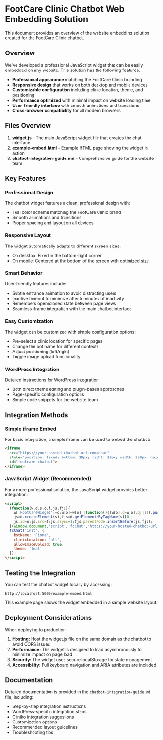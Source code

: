 # FootCare Clinic Chatbot Web Embedding Solution

This document provides an overview of the website embedding solution created for the FootCare Clinic chatbot.

## Overview

We've developed a professional JavaScript widget that can be easily embedded on any website. This solution has the following features:

- **Professional appearance** matching the FootCare Clinic branding
- **Responsive design** that works on both desktop and mobile devices
- **Customizable configuration** including clinic location, theme, and positioning
- **Performance optimized** with minimal impact on website loading time
- **User-friendly interface** with smooth animations and transitions
- **Cross-browser compatibility** for all modern browsers

## Files Overview

1. **widget.js** - The main JavaScript widget file that creates the chat interface
2. **example-embed.html** - Example HTML page showing the widget in action
3. **chatbot-integration-guide.md** - Comprehensive guide for the website team

## Key Features

### Professional Design
The chatbot widget features a clean, professional design with:
- Teal color scheme matching the FootCare Clinic brand
- Smooth animations and transitions
- Proper spacing and layout on all devices

### Responsive Layout
The widget automatically adapts to different screen sizes:
- On desktop: Fixed in the bottom-right corner
- On mobile: Centered at the bottom of the screen with optimized size

### Smart Behavior
User-friendly features include:
- Subtle entrance animation to avoid distracting users
- Inactive timeout to minimize after 5 minutes of inactivity
- Remembers open/closed state between page views
- Seamless iframe integration with the main chatbot interface

### Easy Customization
The widget can be customized with simple configuration options:
- Pre-select a clinic location for specific pages
- Change the bot name for different contexts
- Adjust positioning (left/right)
- Toggle image upload functionality

### WordPress Integration
Detailed instructions for WordPress integration:
- Both direct theme editing and plugin-based approaches
- Page-specific configuration options
- Simple code snippets for the website team

## Integration Methods

### Simple iframe Embed
For basic integration, a simple iframe can be used to embed the chatbot:

```html
<iframe 
  src="https://your-hosted-chatbot-url.com/chat" 
  style="position: fixed; bottom: 20px; right: 20px; width: 350px; height: 500px; border: none; z-index: 9999; border-radius: 10px; box-shadow: 0 5px 40px rgba(0,0,0,0.16);" 
  id="footcare-chatbot">
</iframe>
```

### JavaScript Widget (Recommended)
For a more professional solution, the JavaScript widget provides better integration:

```html
<script>
  (function(w,d,s,o,f,js,fjs){
    w['FootCareWidget']=o;w[o]=w[o]||function(){(w[o].q=w[o].q||[]).push(arguments)};
    js=d.createElement(s),fjs=d.getElementsByTagName(s)[0];
    js.id=o;js.src=f;js.async=1;fjs.parentNode.insertBefore(js,fjs);
  }(window,document,'script','fcChat','https://your-hosted-chatbot-url.com/widget.js'));
  fcChat('init', { 
    botName: 'Fiona',
    clinicLocation: 'all',
    allowImageUpload: true,
    theme: 'teal'
  });
</script>
```

## Testing the Integration

You can test the chatbot widget locally by accessing:
```
http://localhost:5000/example-embed.html
```

This example page shows the widget embedded in a sample website layout.

## Deployment Considerations

When deploying to production:

1. **Hosting:** Host the widget.js file on the same domain as the chatbot to avoid CORS issues
2. **Performance:** The widget is designed to load asynchronously to minimize impact on page load
3. **Security:** The widget uses secure localStorage for state management
4. **Accessibility:** Full keyboard navigation and ARIA attributes are included

## Documentation

Detailed documentation is provided in the `chatbot-integration-guide.md` file, including:

- Step-by-step integration instructions
- WordPress-specific integration steps
- Cliniko integration suggestions
- Customization options
- Recommended layout guidelines
- Troubleshooting tips